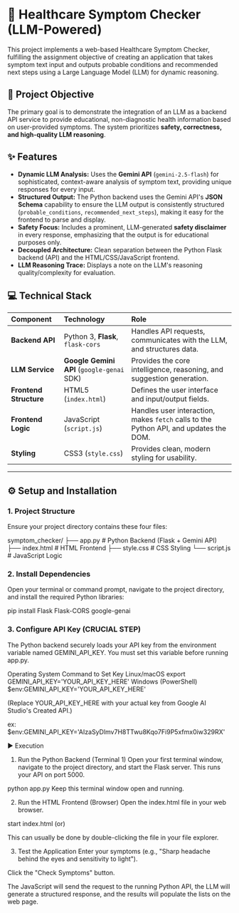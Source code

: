 # 🏥 Healthcare Symptom Checker (LLM-Powered)

This project implements a web-based Healthcare Symptom Checker, fulfilling the assignment objective of creating an application that takes symptom text input and outputs probable conditions and recommended next steps using a Large Language Model (LLM) for dynamic reasoning.

## 🎯 Project Objective

The primary goal is to demonstrate the integration of an LLM as a backend API service to provide educational, non-diagnostic health information based on user-provided symptoms. The system prioritizes **safety, correctness, and high-quality LLM reasoning**.

## ✨ Features

* **Dynamic LLM Analysis:** Uses the **Gemini API** (`gemini-2.5-flash`) for sophisticated, context-aware analysis of symptom text, providing unique responses for every input.
* **Structured Output:** The Python backend uses the Gemini API's **JSON Schema** capability to ensure the LLM output is consistently structured (`probable_conditions`, `recommended_next_steps`), making it easy for the frontend to parse and display.
* **Safety Focus:** Includes a prominent, LLM-generated **safety disclaimer** in every response, emphasizing that the output is for educational purposes only.
* **Decoupled Architecture:** Clean separation between the Python Flask backend (API) and the HTML/CSS/JavaScript frontend.
* **LLM Reasoning Trace:** Displays a note on the LLM's reasoning quality/complexity for evaluation.

## 💻 Technical Stack

| Component | Technology | Role |
| :--- | :--- | :--- |
| **Backend API** | Python 3, **Flask**, `flask-cors` | Handles API requests, communicates with the LLM, and structures data. |
| **LLM Service** | **Google Gemini API** (`google-genai` SDK) | Provides the core intelligence, reasoning, and suggestion generation. |
| **Frontend Structure** | HTML5 (`index.html`) | Defines the user interface and input/output fields. |
| **Frontend Logic** | JavaScript (`script.js`) | Handles user interaction, makes `fetch` calls to the Python API, and updates the DOM. |
| **Styling** | CSS3 (`style.css`) | Provides clean, modern styling for usability. |

---

## ⚙️ Setup and Installation

### 1. Project Structure

Ensure your project directory contains these four files:

symptom_checker/
├── app.py          # Python Backend (Flask + Gemini API)
├── index.html      # HTML Frontend
├── style.css       # CSS Styling
└── script.js       # JavaScript Logic


### 2. Install Dependencies

Open your terminal or command prompt, navigate to the project directory, and install the required Python libraries:

pip install Flask Flask-CORS google-genai

### 3. Configure API Key (CRUCIAL STEP)
The Python backend securely loads your API key from the environment variable named GEMINI_API_KEY. You must set this variable before running app.py.

Operating System	Command to Set Key
Linux/macOS	export GEMINI_API_KEY='YOUR_API_KEY_HERE'
Windows (PowerShell)	$env:GEMINI_API_KEY='YOUR_API_KEY_HERE'

(Replace YOUR_API_KEY_HERE with your actual key from Google AI Studio's Created API.)

ex: $env:GEMINI_API_KEY='AIzaSyDlmv7H8TTwu8Kqo7Fi9P5xfmx0iw329RX'

▶️ Execution
1. Run the Python Backend (Terminal 1)
Open your first terminal window, navigate to the project directory, and start the Flask server. This runs your API on port 5000.

python app.py
Keep this terminal window open and running.

2. Run the HTML Frontend (Browser)
Open the index.html file in your web browser. 

start index.html (or)

This can usually be done by double-clicking the file in your file explorer.

3. Test the Application
Enter your symptoms (e.g., "Sharp headache behind the eyes and sensitivity to light").

Click the "Check Symptoms" button.


The JavaScript will send the request to the running Python API, the LLM will generate a structured response, and the results will populate the lists on the web page.

